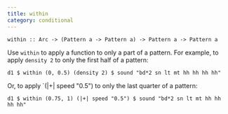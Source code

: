 ```yaml
---
title: within
category: conditional
---
```


~~~~{haskell}
within :: Arc -> (Pattern a -> Pattern a) -> Pattern a -> Pattern a
~~~~

Use `within` to apply a function to only a part of a pattern. For example, to
apply `density 2` to only the first half of a pattern:

~~~~{haskell}
d1 $ within (0, 0.5) (density 2) $ sound "bd*2 sn lt mt hh hh hh hh"
~~~~

Or, to apply `(|+| speed "0.5") to only the last quarter of a pattern:

~~~~{haskell}
d1 $ within (0.75, 1) (|+| speed "0.5") $ sound "bd*2 sn lt mt hh hh hh hh"
~~~~
